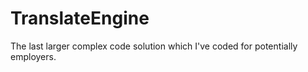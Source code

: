 # TranslateEngine

The last larger complex code solution which I've coded for potentially employers.
